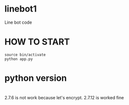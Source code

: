 # linebot1
Line bot code

# HOW TO START

```
source bin/activate
python app.py
```

# python version
#
2.7.6 is not work because let\'s encrypt.
2.7.12 is worked fine
